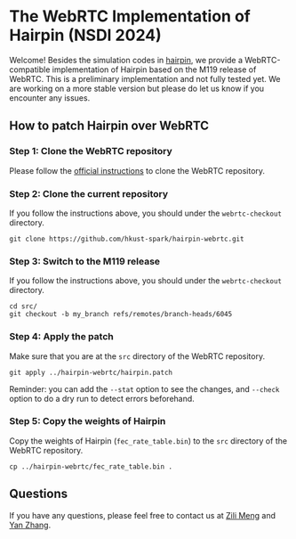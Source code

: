# The WebRTC Implementation of Hairpin (NSDI 2024)
Welcome! Besides the simulation codes in [hairpin](https://github.com/hkust-spark/hairpin), we provide a WebRTC-compatible implementation of Hairpin based on the M119 release of WebRTC.
This is a preliminary implementation and not fully tested yet.
We are working on a more stable version but please do let us know if you encounter any issues.

## How to patch Hairpin over WebRTC

### Step 1: Clone the WebRTC repository
Please follow the [official instructions](https://webrtc.github.io/webrtc-org/native-code/development/) to clone the WebRTC repository.

### Step 2: Clone the current repository
If you follow the instructions above, you should under the `webrtc-checkout` directory.
```
git clone https://github.com/hkust-spark/hairpin-webrtc.git
```

### Step 3: Switch to the M119 release
If you follow the instructions above, you should under the `webrtc-checkout` directory.
```
cd src/
git checkout -b my_branch refs/remotes/branch-heads/6045
```

### Step 4: Apply the patch
Make sure that you are at the `src` directory of the WebRTC repository.
```
git apply ../hairpin-webrtc/hairpin.patch
```
Reminder: you can add the `--stat` option to see the changes, and `--check` option to do a dry run to detect errors beforehand.

### Step 5: Copy the weights of Hairpin
Copy the weights of Hairpin (`fec_rate_table.bin`) to the `src` directory of the WebRTC repository.
```
cp ../hairpin-webrtc/fec_rate_table.bin .
```

## Questions
If you have any questions, please feel free to contact us at [Zili Meng](mailto:zilim@ust.hk) and [Yan Zhang](zh-yan20@mails.tsinghua.edu.cn).
